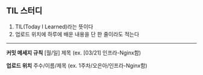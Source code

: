 ## TIL 스터디

1. TIL(Today I Learned)라는 뜻이다
2. 업로드 위치에 하루에 배운 내용을 단 한 줄이라도 적는다

---
**커밋 메세지 규칙**
[월/일] 제목 (ex. [03/21] 인프라-Nginx함)

**업로드 위치**
주수/이름/제목 (ex. 1주차/오은아/인프라-Nginx함)
